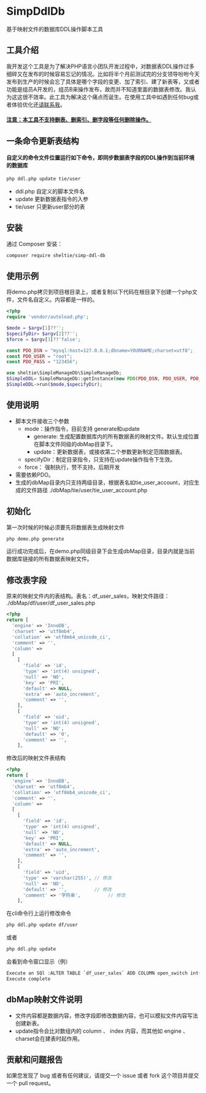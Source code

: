 # SimpDdlDb
基于映射文件的数据库DDL操作脚本工具

## 工具介绍
我开发这个工具是为了解决PHP语言小团队开发过程中，对数据表DDL操作过多细碎又在发布的时候容易忘记的情况。比如将半个月前测试完的分支领导吩咐今天发布到生产的时候会忘了具体是哪个字段的变更、加了索引、建了新表等，又或者功能是组员A开发的，组员B来操作发布，故而并不知道里面的数据表修改。我认为这这很不效率。此工具为解决这个痛点而诞生。在使用工具中如遇到任何bug或者体验优化还[请联系我](mailto:sheltie2024@163.com)。  
#### <u>注意：本工具不支持删表、删索引、删字段等任何删除操作。</u>

## 一条命令更新表结构
#### 自定义的命令文件位置运行如下命令，即同步数据表字段的DDL操作到当前环境的数据库
```bash
php ddl.php update tie/user
```
- ddl.php 自定义的脚本文件名
- update 更新数据表指令的入参
- tie/user 只更新user部分的表

## 安装

通过 Composer 安装：

```bash
composer require sheltie/simp-ddl-db
```

## 使用示例
将demo.php拷贝到项目根目录上，或者复制以下代码在根目录下创建一个php文件，文件名自定义。内容都是一样的。

```php
<?php
require 'vendor/autoload.php';

$mode = $argv[1]??'';
$specifyDir= $argv[2]??'';
$force = $argv[3]??'false';

const PDO_DSN = "mysql:host=127.0.0.1;dbname=YOURNAME;charset=utf8";
const PDO_USER = "root";
const PDO_PASS = "123456";

use sheltie\SimpleManageDb\SimpleManageDb;
$SimpleDDL= SimpleManageDb::getInstance(new PDO(PDO_DSN, PDO_USER, PDO_PASS));
$SimpleDDL->run($mode,$specifyDir);
```
## 使用说明
- 脚本文件接收三个参数
    - mode：操作指令，目前支持 generate和update
        - generate: 生成配置数据库内的所有数据表的映射文件。默认生成位置在脚本文件同级的dbMap目录下。
        - update：更新数据表，或接收第二个参数更新制定范围数据表。
    - specifyDir：制定目录指令，只支持在update操作指令下生效。
    - force： 强制执行，赞不支持，后期开发
- 需要依赖PDO。
- 生成的dbMap目录内只支持两级目录，根据表名如tie_user_account，对应生成的文件路径 ./dbMap/tie/user/tie_user_account.php

## 初始化
第一次时候的时候必须要先将数据表生成映射文件
```bash
php demo.php generate
```
运行成功完成后，在demo.php同级目录下会生成dbMap目录，目录内就是当前数据库链接的所有数据表映射文件。

## 修改表字段
原来的映射文件内的表结构。表名：df_user_sales，映射文件路径： ./dbMap/df/user/df_user_sales.php
```php
<?php
return [
  'engine' => 'InnoDB',
  'charset' => 'utf8mb4',
  'collation' => 'utf8mb4_unicode_ci',
  'comment' => '',
  'column' => 
  [
    [
      'field' => 'id',
      'type' => 'int(4) unsigned',
      'null' => 'NO',
      'key' => 'PRI',
      'default' => NULL,
      'extra' => 'auto_increment',
      'comment' => '',
    ],
    [
      'field' => 'uid',
      'type' => 'int(4) unsigned',
      'null' => 'NO',
      'default' => '0',
      'comment' => '',
    ],
```
修改后的映射文件表结构
```php
<?php
return [
  'engine' => 'InnoDB',
  'charset' => 'utf8mb4',
  'collation' => 'utf8mb4_unicode_ci',
  'comment' => '',
  'column' => 
  [
    [
      'field' => 'id',
      'type' => 'int(4) unsigned',
      'null' => 'NO',
      'key' => 'PRI',
      'default' => NULL,
      'extra' => 'auto_increment',
      'comment' => '',
    ],
    [
      'field' => 'uid',
      'type' => 'varchar(255)', // 修改
      'null' => 'NO',
      'default' => '',          // 修改
      'comment' => '字符串',          // 修改
    ],
```
在cli命令行上运行修改命令
```bash
php ddl.php update df/user
```
或者
```bash
php ddl.php update
```
会看到命令窗口显示（例）
```bash
Execute an SQl :ALTER TABLE `df_user_sales` ADD COLUMN open_switch int(8)  DEFAULT 0 COMMENT '开关' AFTER `page_value`;
Execute complete
```


## dbMap映射文件说明
- 文件内容都是数据内容，修改字段即修改数据内容，也可以模拟文件内容写法创建新表。
- update指令会比对数组内的 column 、 index 内容，而其他如 engine 、charset会在建表时起作用。
## 贡献和问题报告

如果您发现了 bug 或者有任何建议，请提交一个 issue 或者 fork 这个项目并提交一个 pull request。

